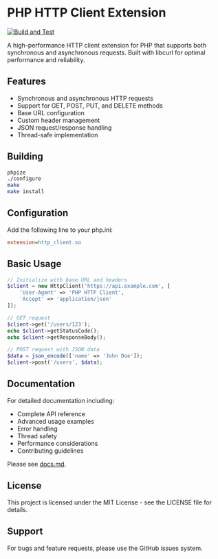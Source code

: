 # PHP HTTP Client Extension

[![Build and Test](https://github.com/username/php-http-client/actions/workflows/build-test.yml/badge.svg)](https://github.com/username/php-http-client/actions/workflows/build-test.yml)

A high-performance HTTP client extension for PHP that supports both synchronous and asynchronous requests. Built with libcurl for optimal performance and reliability.

## Features

- Synchronous and asynchronous HTTP requests
- Support for GET, POST, PUT, and DELETE methods
- Base URL configuration
- Custom header management
- JSON request/response handling
- Thread-safe implementation

## Building

```bash
phpize
./configure
make
make install
```

## Configuration
Add the following line to your php.ini:
```ini
extension=http_client.so
```

## Basic Usage

```php
// Initialize with base URL and headers
$client = new HttpClient('https://api.example.com', [
    'User-Agent' => 'PHP HTTP Client',
    'Accept' => 'application/json'
]);

// GET request
$client->get('/users/123');
echo $client->getStatusCode();
echo $client->getResponseBody();

// POST request with JSON data
$data = json_encode(['name' => 'John Doe']);
$client->post('/users', $data);
```

## Documentation

For detailed documentation including:
- Complete API reference
- Advanced usage examples
- Error handling
- Thread safety
- Performance considerations
- Contributing guidelines

Please see [docs.md](docs.md).

## License

This project is licensed under the MIT License - see the LICENSE file for details.

## Support

For bugs and feature requests, please use the GitHub issues system.
